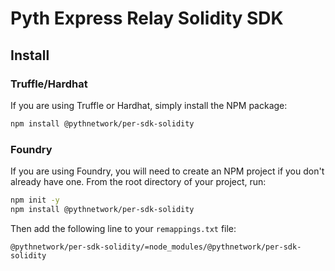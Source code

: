 # Pyth Express Relay Solidity SDK

## Install

### Truffle/Hardhat

If you are using Truffle or Hardhat, simply install the NPM package:

```bash
npm install @pythnetwork/per-sdk-solidity
```

### Foundry

If you are using Foundry, you will need to create an NPM project if you don't already have one.
From the root directory of your project, run:

```bash
npm init -y
npm install @pythnetwork/per-sdk-solidity
```

Then add the following line to your `remappings.txt` file:

```text
@pythnetwork/per-sdk-solidity/=node_modules/@pythnetwork/per-sdk-solidity
```
